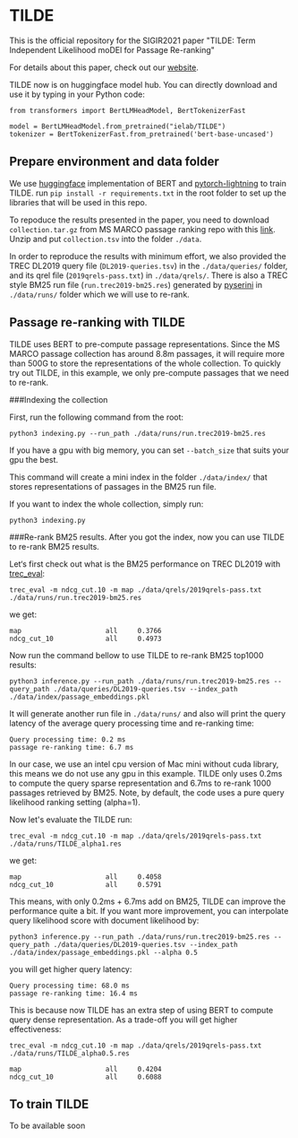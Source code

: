 # TILDE
This is the official repository for the SIGIR2021 paper "TILDE: Term Independent Likelihood moDEl for Passage Re-ranking"

For details about this paper, check out our [website](http://ielab.io/publications/arvin-2021-TILDE).

TILDE now is on huggingface model hub. You can directly download and use it by typing in your Python code:

```
from transformers import BertLMHeadModel, BertTokenizerFast

model = BertLMHeadModel.from_pretrained("ielab/TILDE")
tokenizer = BertTokenizerFast.from_pretrained('bert-base-uncased')
```

## Prepare environment and data folder
We use [huggingface](https://huggingface.co/) implementation of BERT and [pytorch-lightning](https://www.pytorchlightning.ai/) to train TILDE. run `pip install -r requirements.txt` in the root folder to set up the libraries that will be used in this repo.

To repoduce the results presented in the paper, you need to download `collection.tar.gz` from MS MARCO passage ranking repo with this [link](https://msmarco.blob.core.windows.net/msmarcoranking/collection.tar.gz). Unzip and put `collection.tsv` into the folder `./data`.

In order to reproduce the results with minimum effort, we also provided the TREC DL2019 query file (`DL2019-queries.tsv`) in the `./data/queries/` folder, and its qrel file (`2019qrels-pass.txt`) in `./data/qrels/`. There is also a TREC style BM25 run file (`run.trec2019-bm25.res`) generated by [pyserini](https://github.com/castorini/pyserini) in `./data/runs/` folder which we will use to re-rank.

## Passage re-ranking with TILDE
TILDE uses BERT to pre-compute passage representations. Since the MS MARCO passage collection has around 8.8m passages, it will require more than 500G to store the representations of the whole collection. To quickly try out TILDE, in this example, we only pre-compute passages that we need to re-rank.

###Indexing the collection

First, run the following command from the root:

```
python3 indexing.py --run_path ./data/runs/run.trec2019-bm25.res
```
If you have a gpu with big memory, you can set `--batch_size` that suits your gpu the best.

This command will create a mini index in the folder `./data/index/` that stores representations of passages in the BM25 run file.

If you want to index the whole collection, simply run:

```
python3 indexing.py
```
###Re-rank BM25 results.
After you got the index, now you can use TILDE to re-rank BM25 results.

Let‘s first check out what is the BM25 performance on TREC DL2019 with [trec_eval](https://github.com/usnistgov/trec_eval):

```
trec_eval -m ndcg_cut.10 -m map ./data/qrels/2019qrels-pass.txt ./data/runs/run.trec2019-bm25.res
```
we get:

```
map                     all     0.3766
ndcg_cut_10             all     0.4973
```

Now run the command bellow to use TILDE to re-rank BM25 top1000 results:

```
python3 inference.py --run_path ./data/runs/run.trec2019-bm25.res --query_path ./data/queries/DL2019-queries.tsv --index_path ./data/index/passage_embeddings.pkl 
```
It will generate another run file in `./data/runs/` and also will print the query latency of the average query processing time and re-ranking time:

```
Query processing time: 0.2 ms
passage re-ranking time: 6.7 ms
```
In our case, we use an intel cpu version of Mac mini without cuda library, this means we do not use any gpu in this example. TILDE only uses 0.2ms to compute the query sparse representation and 6.7ms to re-rank 1000 passages retrieved by BM25. Note, by default, the code uses a pure query likelihood ranking setting (alpha=1).

Now let's evaluate the TILDE run:

```
trec_eval -m ndcg_cut.10 -m map ./data/qrels/2019qrels-pass.txt ./data/runs/TILDE_alpha1.res 
```
we get:

```
map                     all     0.4058
ndcg_cut_10             all     0.5791
```
This means, with only 0.2ms + 6.7ms add on BM25, TILDE can improve the performance quite a bit. If you want more improvement, you can interpolate query likelihood score with document likelihood by:

```
python3 inference.py --run_path ./data/runs/run.trec2019-bm25.res --query_path ./data/queries/DL2019-queries.tsv --index_path ./data/index/passage_embeddings.pkl --alpha 0.5
```
you will get higher query latency:

```
Query processing time: 68.0 ms
passage re-ranking time: 16.4 ms
```
This is because now TILDE has an extra step of using BERT to compute query dense representation. As a trade-off you will get higher effectiveness:

```
trec_eval -m ndcg_cut.10 -m map ./data/qrels/2019qrels-pass.txt ./data/runs/TILDE_alpha0.5.res 
```
```
map                     all     0.4204
ndcg_cut_10             all     0.6088
```

## To train TILDE
To be available soon
